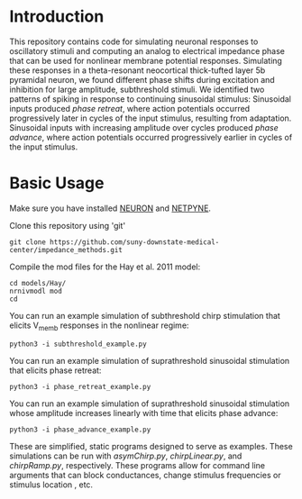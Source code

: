 # Introduction
This repository contains code for simulating neuronal responses to oscillatory stimuli and 
computing an analog to electrical impedance phase that can be used for nonlinear membrane 
potential responses.
Simulating these responses in a theta-resonant neocortical thick-tufted layer 5b pyramidal neuron,
we found different phase shifts during excitation and inhibition for large amplitude, subthreshold stimuli.
We identified two patterns of spiking in response to continuing sinusoidal stimulus: 
Sinusoidal inputs produced *phase retreat*, where action potentials occurred progressively later in cycles of the input stimulus, resulting from adaptation.
Sinusoidal inputs with increasing amplitude over cycles produced *phase advance*, where action potentials occurred progressively earlier in cycles of the input stimulus.

# Basic Usage
Make sure you have installed [NEURON](https://www.neuron.yale.edu/neuron/) and [NETPYNE](http://netpyne.org/).

Clone this repository using 'git'
```
git clone https://github.com/suny-downstate-medical-center/impedance_methods.git
```

Compile the mod files for the Hay et al. 2011 model:
```
cd models/Hay/
nrnivmodl mod 
cd
```

You can run an example simulation of subthreshold chirp stimulation that elicits 
V<sub>memb</sub> responses in the nonlinear regime:
```
python3 -i subthreshold_example.py 
```

You can run an example simulation of suprathreshold sinusoidal stimulation that elicits 
phase retreat:
```
python3 -i phase_retreat_example.py 
```

You can run an example simulation of suprathreshold sinusoidal stimulation whose amplitude increases linearly with time that elicits 
phase advance:
```
python3 -i phase_advance_example.py 
```

These are simplified, static programs designed to serve as examples.  These simulations can be run with *asymChirp.py*, *chirpLinear.py*, and *chirpRamp.py*, respectively.  These programs allow for command line arguments that can block conductances, change stimulus frequencies or stimulus location , etc.